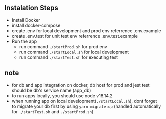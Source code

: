 ## Instalation Steps
- Install Docker
- install docker-compose
- create .env for local development and prod env referrence .env.example
- create .env.test for unit test env referrence .env.test.example
- Run the app
  - run command `./startProd.sh` for prod env
  - run command `./startLocal.sh` for local development
  - run command `./startTest.sh` for executing test

## note
- for db and app integration on docker, db host for prod and jest test should be db's service name (app_db)
- to run apps locally, you should use node v18.14.2
- when running app on local development(`./startLocal.sh`), dont forget to migrate your db first by using `yarn migrate:up` (handled automatically for `./startTest.sh` and `./startProd.sh`)
